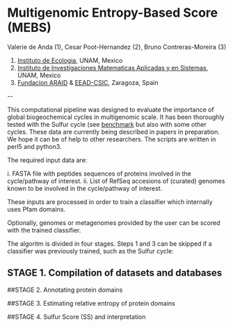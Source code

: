 # Multigenomic Entropy-Based Score (MEBS)

Valerie de Anda (1), Cesar Poot-Hernandez (2), Bruno Contreras-Moreira (3)

1. [Instituto de Ecologia](http://web.ecologia.unam.mx), UNAM, Mexico
2. [Instituto de Investigaciones Matematicas Aplicadas y en Sistemas](http://www.iimas.unam.mx), UNAM, Mexico
3. [Fundacion ARAID](http://www.araid.es) & [EEAD-CSIC](http://www.eead.csic.es), Zaragoza, Spain

--

This computational pipeline was designed to evaluate the importance of global biogeochemical cycles in multigenomic scale. 
It has been thoroughly tested with the Sulfur cycle (see [benchmark](./scripts(MEBS.figures.ipynb)) 
but also with some other cycles. These data are currently being described in papers in preparation. 
We hope it can be of help to other researchers. The scripts are written in perl5 and python3.

The required input data are:

i.   FASTA file with peptides sequences of proteins involved in the cycle/pathway of interest.
ii.  List of RefSeq accesions of (curated) genomes known to be involved in the cycle/pathway of interest.

These inputs are processed in order to train a classifier which internally uses Pfam domains.

Optionally, genomes or metagenomes provided by the user can be scored with the trained classifier.


The algoritm is divided in four stages. 
Steps 1 and 3 can be skipped if a classifier was previously trained, such as the Sulfur cycle:

## STAGE 1. Compilation of datasets and databases 
<!-- Source: [Stage 1](Stage1.Rmd) -->

##STAGE 2. Annotating protein domains
<!-- Source: [Stage 2](Stage2.Rmd) -->

##STAGE 3. Estimating relative entropy of protein domains
<!-- Source: [Stage 3](Stage3.Rmd) -->

##STAGE 4. Sulfur Score (SS) and interpretation
<!-- Source: [Stage 4 ](Stage4.Rmd) -->
